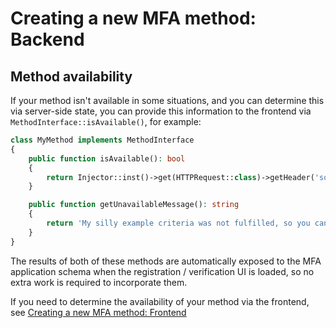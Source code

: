 # Creating a new MFA method: Backend

<!-- TODO: Documentation covering Method interfaces, etc. -->

## Method availability

If your method isn't available in some situations, and you can determine this via server-side state, you can provide
this information to the frontend via `MethodInterface::isAvailable()`, for example:

```php
class MyMethod implements MethodInterface
{
    public function isAvailable(): bool
    {
        return Injector::inst()->get(HTTPRequest::class)->getHeader('something') === 'example';
    }

    public function getUnavailableMessage(): string
    {
        return 'My silly example criteria was not fulfilled, so you cannot use me.';
    }
}
```

The results of both of these methods are automatically exposed to the MFA application schema when the registration /
verification UI is loaded, so no extra work is required to incorporate them.

If you need to determine the availability of your method via the frontend, see [Creating a new MFA method: Frontend](creating-mfa-method-frontend.md#method-availability)
